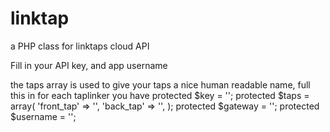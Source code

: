 # linktap
a PHP class for linktaps cloud API

Fill in your API key, and app username

the taps array is used to give your taps a nice human readable name, full this in for each taplinker you have
    protected $key = '';
    protected $taps = array(
        'front_tap' => '<DEVICE ID>',
        'back_tap' => '<DEVICE ID>',
    );
    protected $gateway = '<GATEWAY ID>';
    protected $username = '<USERNAME>';
